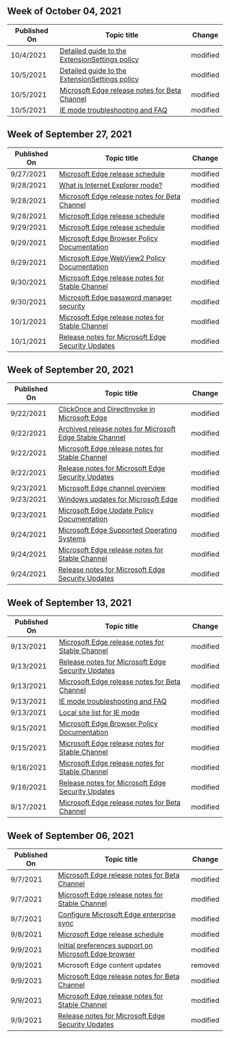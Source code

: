 <!-- This file is generated automatically each week. Changes made to this file will be overwritten.-->



## Week of October 04, 2021


| Published On |Topic title | Change |
|------|------------|--------|
| 10/4/2021 | [Detailed guide to the ExtensionSettings policy](/DeployEdge/microsoft-edge-manage-extensions-ref-guide) | modified |
| 10/5/2021 | [Detailed guide to the ExtensionSettings policy](/DeployEdge/microsoft-edge-manage-extensions-ref-guide) | modified |
| 10/5/2021 | [Microsoft Edge release notes for Beta Channel](/DeployEdge/microsoft-edge-relnote-beta-channel) | modified |
| 10/5/2021 | [IE mode troubleshooting and FAQ](/DeployEdge/edge-ie-mode-faq) | modified |


## Week of September 27, 2021


| Published On |Topic title | Change |
|------|------------|--------|
| 9/27/2021 | [Microsoft Edge release schedule](/DeployEdge/microsoft-edge-release-schedule) | modified |
| 9/28/2021 | [What is Internet Explorer mode?](/DeployEdge/edge-ie-mode) | modified |
| 9/28/2021 | [Microsoft Edge release notes for Beta Channel](/DeployEdge/microsoft-edge-relnote-beta-channel) | modified |
| 9/28/2021 | [Microsoft Edge release schedule](/DeployEdge/microsoft-edge-release-schedule) | modified |
| 9/29/2021 | [Microsoft Edge release schedule](/DeployEdge/microsoft-edge-release-schedule) | modified |
| 9/29/2021 | [Microsoft Edge Browser Policy Documentation](/DeployEdge/microsoft-edge-policies) | modified |
| 9/29/2021 | [Microsoft Edge WebView2 Policy Documentation](/DeployEdge/microsoft-edge-webview-policies) | modified |
| 9/30/2021 | [Microsoft Edge release notes for Stable Channel](/DeployEdge/microsoft-edge-relnote-stable-channel) | modified |
| 9/30/2021 | [Microsoft Edge password manager security ](/DeployEdge/microsoft-edge-security-password-manager-security) | modified |
| 10/1/2021 | [Microsoft Edge release notes for Stable Channel](/DeployEdge/microsoft-edge-relnote-stable-channel) | modified |
| 10/1/2021 | [Release notes for Microsoft Edge Security Updates](/DeployEdge/microsoft-edge-relnotes-security) | modified |


## Week of September 20, 2021


| Published On |Topic title | Change |
|------|------------|--------|
| 9/22/2021 | [ClickOnce and DirectInvoke in Microsoft Edge](/DeployEdge/edge-learn-more-co-di) | modified |
| 9/22/2021 | [Archived release notes for Microsoft Edge Stable Channel](/DeployEdge/microsoft-edge-relnote-archive-stable-channel) | modified |
| 9/22/2021 | [Microsoft Edge release notes for Stable Channel](/DeployEdge/microsoft-edge-relnote-stable-channel) | modified |
| 9/22/2021 | [Release notes for Microsoft Edge Security Updates](/DeployEdge/microsoft-edge-relnotes-security) | modified |
| 9/23/2021 | [Microsoft Edge channel overview](/DeployEdge/microsoft-edge-channels) | modified |
| 9/23/2021 | [Windows updates for Microsoft Edge](/DeployEdge/microsoft-edge-sysupdate-windows-updates) | modified |
| 9/23/2021 | [Microsoft Edge Update Policy Documentation](/DeployEdge/microsoft-edge-update-policies) | modified |
| 9/24/2021 | [Microsoft Edge Supported Operating Systems](/DeployEdge/microsoft-edge-supported-operating-systems) | modified |
| 9/24/2021 | [Microsoft Edge release notes for Stable Channel](/DeployEdge/microsoft-edge-relnote-stable-channel) | modified |
| 9/24/2021 | [Release notes for Microsoft Edge Security Updates](/DeployEdge/microsoft-edge-relnotes-security) | modified |


## Week of September 13, 2021


| Published On |Topic title | Change |
|------|------------|--------|
| 9/13/2021 | [Microsoft Edge release notes for Stable Channel](/DeployEdge/microsoft-edge-relnote-stable-channel) | modified |
| 9/13/2021 | [Release notes for Microsoft Edge Security Updates](/DeployEdge/microsoft-edge-relnotes-security) | modified |
| 9/13/2021 | [Microsoft Edge release notes for Beta Channel](/DeployEdge/microsoft-edge-relnote-beta-channel) | modified |
| 9/13/2021 | [IE mode troubleshooting and FAQ](/DeployEdge/edge-ie-mode-faq) | modified |
| 9/13/2021 | [Local site list for IE mode](/DeployEdge/edge-ie-mode-local-site-list) | modified |
| 9/15/2021 | [Microsoft Edge Browser Policy Documentation](/DeployEdge/microsoft-edge-policies) | modified |
| 9/15/2021 | [Microsoft Edge release notes for Stable Channel](/DeployEdge/microsoft-edge-relnote-stable-channel) | modified |
| 9/16/2021 | [Microsoft Edge release notes for Stable Channel](/DeployEdge/microsoft-edge-relnote-stable-channel) | modified |
| 9/16/2021 | [Release notes for Microsoft Edge Security Updates](/DeployEdge/microsoft-edge-relnotes-security) | modified |
| 9/17/2021 | [Microsoft Edge release notes for Beta Channel](/DeployEdge/microsoft-edge-relnote-beta-channel) | modified |


## Week of September 06, 2021


| Published On |Topic title | Change |
|------|------------|--------|
| 9/7/2021 | [Microsoft Edge release notes for Beta Channel](/DeployEdge/microsoft-edge-relnote-beta-channel) | modified |
| 9/7/2021 | [Microsoft Edge release notes for Stable Channel](/DeployEdge/microsoft-edge-relnote-stable-channel) | modified |
| 9/7/2021 | [Configure Microsoft Edge enterprise sync](/DeployEdge/microsoft-edge-enterprise-sync) | modified |
| 9/8/2021 | [Microsoft Edge release schedule](/DeployEdge/microsoft-edge-release-schedule) | modified |
| 9/9/2021 | [Initial preferences support on Microsoft Edge browser](/DeployEdge/initial-preferences-support-on-microsoft-edge-browser) | modified |
| 9/9/2021 | Microsoft Edge content updates | removed |
| 9/9/2021 | [Microsoft Edge release notes for Beta Channel](/DeployEdge/microsoft-edge-relnote-beta-channel) | modified |
| 9/9/2021 | [Microsoft Edge release notes for Stable Channel](/DeployEdge/microsoft-edge-relnote-stable-channel) | modified |
| 9/9/2021 | [Release notes for Microsoft Edge Security Updates](/DeployEdge/microsoft-edge-relnotes-security) | modified |
